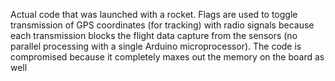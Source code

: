 Actual code that was launched with a rocket. Flags are used to toggle transmission of GPS coordinates (for tracking) with radio signals because each transmission blocks the flight data capture from the sensors (no parallel processing with a single Arduino microprocessor). The code is compromised because it completely maxes out the memory on the board as well
